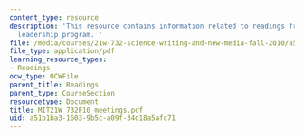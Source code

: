 ```yaml
---
content_type: resource
description: 'This resource contains information related to readings from the MIT-Gordon
  leadership program. '
file: /media/courses/21w-732-science-writing-and-new-media-fall-2010/a51b1ba316039b5ca09f34d18a5afc71_MIT21W_732F10_meetings.pdf
file_type: application/pdf
learning_resource_types:
- Readings
ocw_type: OCWFile
parent_title: Readings
parent_type: CourseSection
resourcetype: Document
title: MIT21W_732F10_meetings.pdf
uid: a51b1ba3-1603-9b5c-a09f-34d18a5afc71
---
```

